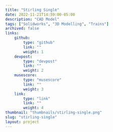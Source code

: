 ```yaml
---
title: "Stirling Single"
date: 2022-11-21T14:59:00-05:00
description: "CAD Model"
tags: ["Solidworks", "3D Modelling", "Trains"]
archived: false
links: 
    github: 
        type: "github"
        link: ""
        weight: 1
    devpost:
        type: "devpost"
        link: ""
        weight: 2
    musescore:
        type: "musescore"
        link: ""
        weight: 3
    link:
        type: "link"
        link: ""
        weight: 4
thumbnail: "thumbnails/stirling-single.png"
slug: "stirling-single"
layout: project
---
```


